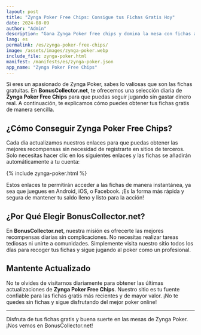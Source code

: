 ```yaml
---
layout: post
title: "Zynga Poker Free Chips: Consigue tus Fichas Gratis Hoy"
date: 2024-08-09
author: "Admin"
description: "Gana Zynga Poker free chips y domina la mesa con fichas adicionales. Juega más rondas y gana más premios en este emocionante juego de póker en línea."
lang: es
permalink: /es/zynga-poker-free-chips/
image: /assets/images/zynga-poker.webp
include_file: zynga-poker.html
manifest: /manifests/es/zynga-poker.json
app_name: "Zynga Poker Free Chips"
---
```


Si eres un apasionado de Zynga Poker, sabes lo valiosas que son las fichas gratuitas. En **BonusCollector.net**, te ofrecemos una selección diaria de **Zynga Poker Free Chips** para que puedas seguir jugando sin gastar dinero real. A continuación, te explicamos cómo puedes obtener tus fichas gratis de manera sencilla.

## ¿Cómo Conseguir Zynga Poker Free Chips?

Cada día actualizamos nuestros enlaces para que puedas obtener las mejores recompensas sin necesidad de registrarte en sitios de terceros. Solo necesitas hacer clic en los siguientes enlaces y las fichas se añadirán automáticamente a tu cuenta:

{% include zynga-poker.html %}

Estos enlaces te permitirán acceder a las fichas de manera instantánea, ya sea que juegues en Android, iOS, o Facebook. ¡Es la forma más rápida y segura de mantener tu saldo lleno y listo para la acción!

## ¿Por Qué Elegir BonusCollector.net?

En **BonusCollector.net**, nuestra misión es ofrecerte las mejores recompensas diarias sin complicaciones. No necesitas realizar tareas tediosas ni unirte a comunidades. Simplemente visita nuestro sitio todos los días para recoger tus fichas y sigue jugando al poker como un profesional.

## Mantente Actualizado

No te olvides de visitarnos diariamente para obtener las últimas actualizaciones de **Zynga Poker Free Chips**. Nuestro sitio es tu fuente confiable para las fichas gratis más recientes y de mayor valor. ¡No te quedes sin fichas y sigue disfrutando del mejor poker online!

---

Disfruta de tus fichas gratis y buena suerte en las mesas de Zynga Poker. ¡Nos vemos en BonusCollector.net!